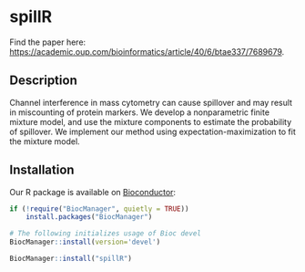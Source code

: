 # spillR

Find the paper here: https://academic.oup.com/bioinformatics/article/40/6/btae337/7689679.

## Description

Channel interference in mass cytometry can cause spillover and may result in miscounting of protein markers. We develop a nonparametric finite mixture model, and use the mixture components to estimate the probability of spillover. We implement our method using expectation-maximization to fit the mixture model.

## Installation

Our R package is available on [Bioconductor](https://bioconductor.org/packages/spillR):

```	r
if (!require("BiocManager", quietly = TRUE))
    install.packages("BiocManager")

# The following initializes usage of Bioc devel
BiocManager::install(version='devel')

BiocManager::install("spillR")
```
